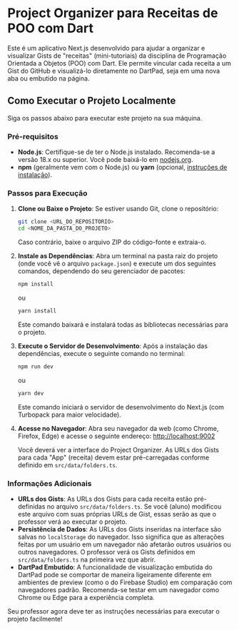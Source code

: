 
# Project Organizer para Receitas de POO com Dart

Este é um aplicativo Next.js desenvolvido para ajudar a organizar e visualizar Gists de "receitas" (mini-tutoriais) da disciplina de Programação Orientada a Objetos (POO) com Dart. Ele permite vincular cada receita a um Gist do GitHub e visualizá-lo diretamente no DartPad, seja em uma nova aba ou embutido na página.

## Como Executar o Projeto Localmente

Siga os passos abaixo para executar este projeto na sua máquina.

### Pré-requisitos

*   **Node.js**: Certifique-se de ter o Node.js instalado. Recomenda-se a versão 18.x ou superior. Você pode baixá-lo em [nodejs.org](https://nodejs.org/).
*   **npm** (geralmente vem com o Node.js) ou **yarn** (opcional, [instruções de instalação](https://classic.yarnpkg.com/en/docs/install)).

### Passos para Execução

1.  **Clone ou Baixe o Projeto**:
    Se estiver usando Git, clone o repositório:
    ```bash
    git clone <URL_DO_REPOSITORIO>
    cd <NOME_DA_PASTA_DO_PROJETO>
    ```
    Caso contrário, baixe o arquivo ZIP do código-fonte e extraia-o.

2.  **Instale as Dependências**:
    Abra um terminal na pasta raiz do projeto (onde você vê o arquivo `package.json`) e execute um dos seguintes comandos, dependendo do seu gerenciador de pacotes:
    ```bash
    npm install
    ```
    ou
    ```bash
    yarn install
    ```
    Este comando baixará e instalará todas as bibliotecas necessárias para o projeto.

3.  **Execute o Servidor de Desenvolvimento**:
    Após a instalação das dependências, execute o seguinte comando no terminal:
    ```bash
    npm run dev
    ```
    ou
    ```bash
    yarn dev
    ```
    Este comando iniciará o servidor de desenvolvimento do Next.js (com Turbopack para maior velocidade).

4.  **Acesse no Navegador**:
    Abra seu navegador da web (como Chrome, Firefox, Edge) e acesse o seguinte endereço:
    [http://localhost:9002](http://localhost:9002)

    Você deverá ver a interface do Project Organizer. As URLs dos Gists para cada "App" (receita) devem estar pré-carregadas conforme definido em `src/data/folders.ts`.

### Informações Adicionais

*   **URLs dos Gists**: As URLs dos Gists para cada receita estão pré-definidas no arquivo `src/data/folders.ts`. Se você (aluno) modificou este arquivo com suas próprias URLs de Gist, essas serão as que o professor verá ao executar o projeto.
*   **Persistência de Dados**: As URLs dos Gists inseridas na interface são salvas no `localStorage` do navegador. Isso significa que as alterações feitas por um usuário em um navegador não afetarão outros usuários ou outros navegadores. O professor verá os Gists definidos em `src/data/folders.ts` na primeira vez que abrir.
*   **DartPad Embutido**: A funcionalidade de visualização embutida do DartPad pode se comportar de maneira ligeiramente diferente em ambientes de preview (como o do Firebase Studio) em comparação com navegadores padrão. Recomenda-se testar em um navegador como Chrome ou Edge para a experiência completa.

Seu professor agora deve ter as instruções necessárias para executar o projeto facilmente!
